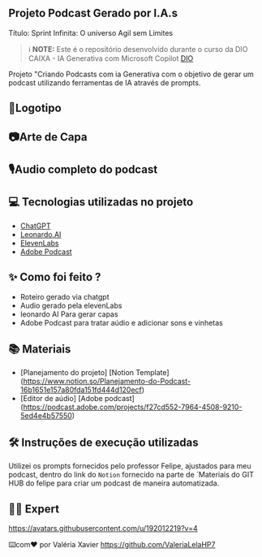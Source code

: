 ## Projeto Podcast Gerado por I.A.s
Título: Sprint Infinita: O universo Agil sem Limites

 > ℹ️ **NOTE:** Este é o repositório desenvolvido durante o curso da DIO CAIXA - IA Generativa com Microsoft Copilot [DIO](https://dio.me)

Projeto "Criando Podcasts com ia Generativa com o objetivo de gerar um podcast utilizando ferramentas de IA através de prompts.

## 🎨Logotipo

## 📷Arte de Capa


## 🎙️Audio completo do podcast



## 💻 Tecnologias utilizadas no projeto

- [ChatGPT](https://chat.openai.com/) 
- [Leonardo.AI](https://leonardo.ai/)
- [ElevenLabs](https://beta.elevenlabs.io/)
- [Adobe Podcast](https://podcast.adobe.com/studio)

## ✨ Como foi feito ?

- Roteiro gerado via chatgpt
- Audio gerado pela elevenLabs
- leonardo AI Para gerar capas
- Adobe Podcast para tratar aúdio e adicionar sons e vinhetas

## 📚 Materiais

- [Planejamento do projeto] [Notion Template] (https://www.notion.so/Planejamento-do-Podcast-16b1651e157a80fda151fd444d120ecf)
- [Editor de aúdio] [Adobe podcast] (https://podcast.adobe.com/projects/f27cd552-7964-4508-9210-5ed4e4b57550)

## 🛠️ Instruções de execução utilizadas

Utilizei os prompts fornecidos pelo professor Felipe, ajustados para meu podcast, dentro do link do `Notion` fornecido na parte de `Materiais do GIT HUB do felipe para criar um podcast de maneira automatizada.

## 👨‍💻 Expert

https://avatars.githubusercontent.com/u/192012219?v=4

⌨️com❤️ por Valéria Xavier
https://github.com/ValeriaLelaHP7
